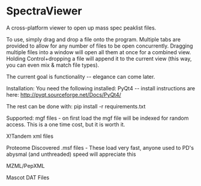 SpectraViewer
=============

A cross-platform viewer to open up mass spec peaklist files.

To use, simply drag and drop a file onto the program.  Multiple tabs are provided to allow for any number of files to be open concurrently.
Dragging multiple files into a window will open all them at once for a combined view.
Holding Control+dropping a file will append it to the current view (this way, you can even mix & match file types).

The current goal is functionality -- elegance can come later.

Installation:
You need the following installed:
PyQt4 -- install instructions are here: http://pyqt.sourceforge.net/Docs/PyQt4/

The rest can be done with:
pip install -r requirements.txt

Supported:
mgf files - on first load the mgf file will be indexed for random access.  This is a one
	time cost, but it is worth it.

X!Tandem xml files

Proteome Discovered .msf files - These load very fast, anyone used to PD's abysmal (and unthreaded) speed will appreciate this

MZML/PepXML

Mascot DAT Files